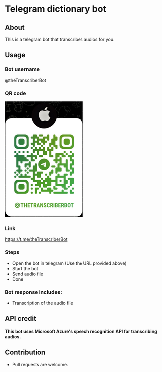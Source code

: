 # Telegram dictionary bot

## About
This is a telegram bot that transcribes audios for you.

## Usage
### Bot username
@theTranscriberBot

### QR code
<img src="https://github.com/costomato/transcriber-bot-telegram/blob/main/bot-qr.jpeg?raw=true" alt="bot-qr" width="250"/>

### Link
https://t.me/theTranscriberBot

### Steps
- Open the bot in telegram (Use the URL provided above)
- Start the bot
- Send audio file
- Done

### Bot response includes:
- Transcription of the audio file

## API credit
#### This bot uses Microsoft Azure's speech recognition API for transcribing audios.

## Contribution

- Pull requests are welcome.
